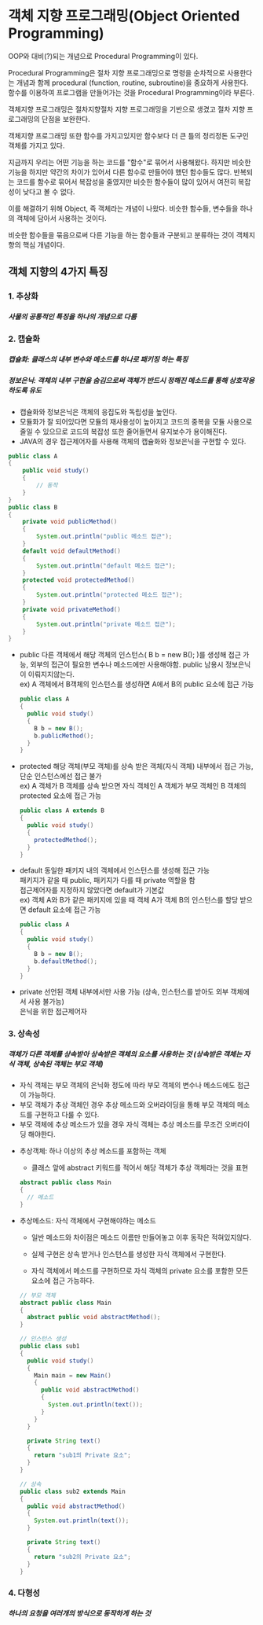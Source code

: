 # 객체 지향 프로그래밍(Object Oriented Programming)


OOP와 대비(?)되는 개념으로 Procedural Programming이 있다.

Procedural Programming은 절차 지향 프로그래밍으로 명령을 순차적으로 사용한다는 개념과 함께 procedural (function, routine, subroutine)을 중요하게 사용한다. 함수를 이용하여 프로그램을 만들어가는 것을 Procedural Programming이라 부른다.

객체지향 프로그래밍은 절차지향절차 지향 프로그래밍을 기반으로 생겼고 절차 지향 프로그래밍의 단점을 보완한다.

객체지향 프로그래밍 또한 함수를 가지고있지만 함수보다 더 큰 틀의 정리정돈 도구인 객체를 가지고 있다.

지금까지 우리는 어떤 기능을 하는 코드를 "함수"로 묶어서 사용해왔다. 하지만 비슷한 기능을 하지만 약간의 차이가 있어서 다른 함수로 만들어야 했던 함수들도 많다. 반복되는 코드를 함수로 묶어서 복잡성을 줄였지만 비슷한 함수들이 많이 있어서 여전히 복잡성이 낮다고 볼 수 없다.

이를 해결하기 위해 Object, 즉 객체라는 개념이 나왔다. 비슷한 함수들, 변수들을 하나의 객체에 담아서 사용하는 것이다.

비슷한 함수들을 묶음으로써 다른 기능을 하는 함수들과 구분되고 분류하는 것이 객체지향의 핵심 개념이다.

## 객체 지향의 4가지 특징

### 1. 추상화
##### 사물의 공통적인 특징을 하나의 개념으로 다룸

### 2. 캡슐화
##### 캡슐화: 클래스의 내부 변수와 메소드를 하나로 패키징 하는 특징
##### 정보은닉: 객체의 내부 구현을 숨김으로써 객체가 반드시 정해진 메소드를 통해 상호작용하도록 유도

- 캡슐화와 정보은닉은 객체의 응집도와 독립성을 높인다.
- 모듈화가 잘 되어있다면 모듈의 재사용성이 높아지고 코드의 중복을 모듈 사용으로 줄일 수 있으므로 코드의 복잡성 또한 줄어들면서 유지보수가 용이해진다.
- JAVA의 경우 접근제어자를 사용해 객체의 캡슐화와 정보은닉을 구현할 수 있다.

```java
public class A
{
    public void study()
    {
        // 동작
    }
}
public class B
{
    private void publicMethod()
    {
        System.out.println("public 메소드 접근");
    }
    default void defaultMethod()
    {
        System.out.println("default 메소드 접근");
    }
    protected void protectedMethod()
    {
        System.out.println("protected 메소드 접근");
    }
    private void privateMethod()
    {
        System.out.println("private 메소드 접근");
    }
}
```

  - public
    다른 객체에서 해당 객체의 인스턴스( B b = new B(); )를 생성해 접근 가능, 외부의 접근이 필요한 변수나 메소드에만 사용해야함. public 남용시 정보은닉이 이뤄지지않는다.   
    ex) A 객체에서 B객체의 인스턴스를 생성하면 A에서 B의 public 요소에 접근 가능
    ```java
    public class A
    {
      public void study()
      {
        B b = new B();
        b.publicMethod();
      }
    }
    ```
  - protected
    해당 객체(부모 객체)를 상속 받은 객체(자식 객체) 내부에서 접근 가능, 단순 인스턴스에선 접근 불가   
    ex) A 객체가 B 객체를 상속 받으면 자식 객체인 A 객체가 부모 객체인 B 객체의 protected 요소에 접근 가능
    ```java
    public class A extends B
    {
      public void study()
      {
        protectedMethod();
      }
    }
    ```
  - default
    동일한 패키지 내의 객체에서 인스턴스를 생성해 접근 가능   
    패키지가 같을 때 public, 패키지가 다를 때 private 역할을 함   
    접근제어자를 지정하지 않았다면 default가 기본값   
    ex) 객체 A와 B가 같은 패키지에 있을 때 객체 A가 객체 B의 인스턴스를 할당 받으면 default 요소에 접근 가능
    ```java
    public class A
    {
      public void study()
      {
        B b = new B();
        b.defaultMethod();
      }
    }
    ```
  - private
    선언된 객체 내부에서만 사용 가능 (상속, 인스턴스를 받아도 외부 객체에서 사용 불가능)   
    은닉을 위한 접근제어자

### 3. 상속성
##### 객체가 다른 객체를 상속받아 상속받은 객체의 요소를 사용하는 것 (상속받은 객체는 자식 객체, 상속된 객체는 부모 객체)

- 자식 객체는 부모 객체의 은닉화 정도에 따라 부모 객체의 변수나 메소드에도 접근이 가능하다.
- 부모 객체가 추상 객체인 경우 추상 메소드와 오버라이딩을 통해 부모 객체의 메소드를 구현하고 다룰 수 있다.
- 부모 객체에 추상 메소드가 있을 경우 자식 객체는 추상 메소드를 무조건 오버라이딩 해야한다.

* 추상객체: 하나 이상의 추상 메소드를 포함하는 객체
  * 클래스 앞에 abstract 키워드를 적어서 해당 객체가 추상 객체라는 것을 표현
  ```java
  abstract public class Main
  {
    // 메소드
  }
  ```
* 추상메소드: 자식 객체에서 구현해야하는 메소드

  * 일반 메소드와 차이점은 메소드 이름만 만들어놓고 이후 동작은 적혀있지않다.

  * 실제 구현은 상속 받거나 인스턴스를 생성한 자식 객체에서 구현한다.

  * 자식 객체에서 메소드를 구현하므로 자식 객체의 private 요소를 포함한 모든 요소에 접근 가능하다.

  ```java
  // 부모 객체
  abstract public class Main
  {
    abstract public void abstractMethod();
  }

  // 인스턴스 생성
  public class sub1
  {
    public void study()
    {
      Main main = new Main()
      {
        public void abstractMethod()
        {
          System.out.println(text());
        }
      }
    }

    private String text()
    {
      return "sub1의 Private 요소";
    }
  }

  // 상속
  public class sub2 extends Main
  {
    public void abstractMethod()
    {
      System.out.println(text());
    }

    private String text()
    {
      return "sub2의 Private 요소";
    }
  }
  ```
  
### 4. 다형성
##### 하나의 요청을 여러개의 방식으로 동작하게 하는 것
